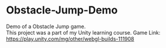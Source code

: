 # Obstacle-Jump-Demo
Demo of a Obstacle Jump game.<br/>
This project was a part of my Unity learning course.
Game Link: https://play.unity.com/mg/other/webgl-builds-111908
